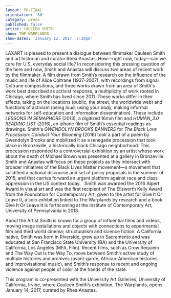 ```yaml
---
layout: PR-FINAL
orientation: '80'
category: press
published: false
artist: CAULEEN SMITH
show: THE WARPLANDS
show-dates: 'January 12, 2017. 7:30pm'
---
```

LAXART is pleased to present a dialogue between filmmaker Cauleen Smith and art historian and curator Rhea Anastas. How—right now, today—can we care for U.S. everyday social life? In reconsidering this pressing question of the here and now, Smith and Anastas will discuss two areas of recent work by the filmmaker. A film drawn from Smith’s research on the influence of the music and life of Alice Coltrane (1937-2007), with recordings from signal Coltrane compositions, and three works drawn from an area of Smith's work best described as activist response, a multiplicity of work rooted in Chicago, where Smith has lived since 2011. These works differ in their effects, taking on the locations (public, the street, the worldwide web) and functions of activism (being loud, using your body, making informal networks for self-education and information dissemination). These include *LESSONS IN SEMAPHORE* (2013), a digitized 16mm film and *HUMAN_3.0 READING LIST* (2016), an iphone film of Smith’s essential readings as drawings. Smith's *GWENDOLYN BROOKS BANNERS* for *The Black Love Procession: Conduct Your Blooming* (2016) took a part of a poem by Gwendolyn Brooks and mobilized it as a renegade procession that took place in Bronzeville, a historically black Chicago neighborhood. This procession responded to a controversial exhibition by an artist whose work about the death of Michael Brown was presented at a gallery in Bronzeville. Smith and Anastas will focus on these projects as they intersect with broader initiatives of the Black Lives Matter movement—a movement that solidified a national discourse and set of policy proposals in the summer of 2015, and that carries forward an urgent platform against race and class oppression in the US context today. 
 
Smith was awarded the 2016 Alpert Award in visual art and was the first recipient of The Ellsworth Kelly Award from the Foundation for Contemporary Art, given to the artist for Give It Or Leave It, a solo exhibition linked to The Warplands by research and a book. Give It Or Leave It is forthcoming at the Institute of Contemporary Art, University of Pennsylvania in 2018. 

About the Artist
Smith is known for a group of influential films and videos, moving image installations and objects with connections to experimental film and third world cinema; structuralism and science fiction. A California native, Smith was born in Riverside, grew up in Sacramento and was educated at San Francisco State University (BA) and the University of California, Los Angeles (MFA, Film). Recent films, such as Crow Requiem and The Way Out Is the Way To, move between Smith’s active study of multiple histories and archives (avant-garde, African-American histories and improvisational music), and Smith’s response to recent and ongoing violence against people of color at the hands of the state.

This program is co-presented with the University Art Galleries, University of California, Irvine, where Cauleen Smith’s exhibition, The Warplands, opens January 14, 2017, curated by Rhea Anastas. 

